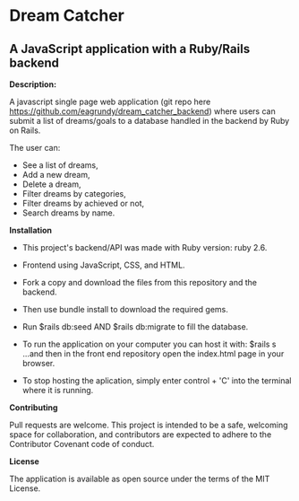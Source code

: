 # Dream Catcher
## A JavaScript application with a Ruby/Rails backend

**Description:**

A javascript single page web application (git repo here https://github.com/eagrundy/dream_catcher_backend) where users can submit a list of dreams/goals to a database handled in the backend by Ruby on Rails.

The user can:
* See a list of dreams,
* Add a new dream,
* Delete a dream,
* Filter dreams by categories,
* Filter dreams by achieved or not,
* Search dreams by name.

**Installation**

* This project's backend/API was made with Ruby version: ruby 2.6.
* Frontend using JavaScript, CSS, and HTML.
* Fork a copy and download the files from this repository and the backend.
* Then use bundle install to download the required gems.
* Run $rails db:seed AND $rails db:migrate to fill the database.
* To run the application on your computer you can host it with: 
    $rails s 
...and then in the front end repository open the index.html page in your browser.

* To stop hosting the aplication, simply enter control + 'C' into the terminal where it is running.

**Contributing**

Pull requests are welcome. This project is intended to be a safe, welcoming space for collaboration, and contributors are expected to adhere to the Contributor Covenant code of conduct.

**License**

The application is available as open source under the terms of the MIT License.